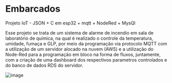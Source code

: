# Embarcados
Projeto IoT - JSON + C em esp32 + mqtt + NodeRed + MysQl


Esse projeto se trata de um sistema de alarme de incendio em sala de laboratório de química, na qual é realizado o controle da temperatura, umidade, fumaça e GLP, por meio da programação via protocolo MQTT com a utilização de um servidor alocado na nuvem (AWS) e a utilização do Node-Red para a programação em bloco na forma de fluxos, juntamente, com a criação de uma dashboard dos respectivos parametros controlados e do banco de dados RDS do servidor.

![image](https://user-images.githubusercontent.com/54945429/176547116-9748c3b4-c546-433a-9973-407e0b1e8ac1.png)
